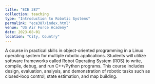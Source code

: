 ```yaml
---
title: "ECE 387"
collection: teaching
type: "Introduction to Robotic Systems"
permalink: "ece387/index.html"
venue: "US Air Force Academy"
date: 2023-08-01
location: "City, Country"
---
```


A course in practical skills in object-oriented programming in a Linux operating system for multiple robotic applications. Students will utilize software frameworks called Robot Operating System (ROS) to write, compile, debug, and run C++/Python programs.  This course includes design, evaluation, analysis, and demonstration of robotic tasks such as closed-loop control, state estimation, and map building.

